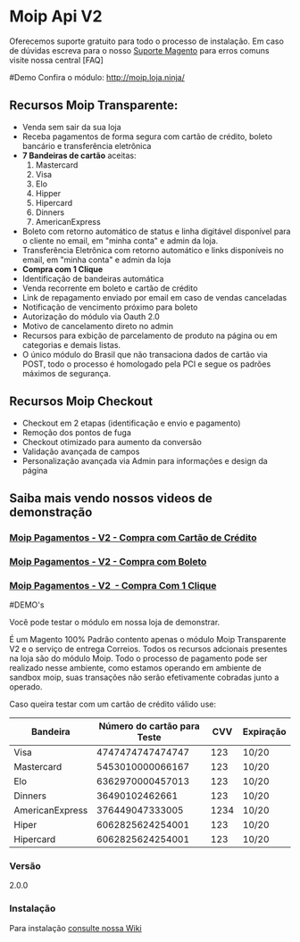 # Moip Api V2


Oferecemos suporte gratuito para todo o processo de instalação.  Em caso de dúvidas escreva para o nosso [Suporte Magento] para erros comuns visite nossa central [FAQ]

#Demo
Confira o módulo: http://moip.loja.ninja/

## Recursos Moip Transparente:

*   Venda sem sair da sua loja
*   Receba pagamentos de forma segura com cartão de crédito, boleto bancário e transferência eletrônica
*   **7 Bandeiras de cartão** aceitas:
    1.  Mastercard
    2.  Visa
    3.  Elo
    4.  Hipper
    5.  Hipercard
    6.  Dinners
    7.  AmericanExpress
*   Boleto com retorno automático de status e linha digitável disponível para o cliente no email, em "minha conta" e admin da loja.
*   Transferência Eletrônica com retorno automático e links disponíveis no email, em "minha conta" e admin da loja
*   **Compra com 1 Clique**
*   Identificação de bandeiras automática
*   Venda recorrente em boleto e cartão de crédito
*   Link de repagamento enviado por email em caso de vendas canceladas
*   Notificação de vencimento próximo para boleto
*   Autorização do módulo via Oauth 2.0
*   Motivo de cancelamento direto no admin
*   Recursos para exbição de parcelamento de produto na página ou em categorias e demais listas.
*   O único módulo do Brasil que não transaciona dados de cartão via POST, todo o processo é homologado pela PCI e segue os padrões máximos de segurança. 

## Recursos Moip Checkout

*   Checkout em 2 etapas (identificação e envio e pagamento)
*   Remoção dos pontos de fuga
*   Checkout otimizado para aumento da conversão
*   Validação avançada de campos
*   Personalização avançada via Admin para informações e design da página

## Saiba mais vendo nossos videos de demonstração

### [Moip Pagamentos - V2 - Compra com Cartão de Crédito](https://youtu.be/V8t9dUs2cs4 "Moip Pagamentos - V2 - Compra com Cartão de Crédito")

### [Moip Pagamentos - V2 - Compra com Boleto](https://youtu.be/FFEtq-_BJi0 "Moip Pagamentos - V2 - Compra com Boleto")

### [Moip Pagamentos - V2  - Compra Com 1 Clique](https://youtu.be/6MLxVaV2GSU "Moip Pagamentos - V2  - Compra Com 1 Clique")


#DEMO's

Você pode testar o módulo em nossa loja de demonstrar.

É um Magento 100% Padrão contento apenas o módulo Moip Transparente V2 e o serviço de entrega Correios.
Todos os recursos adcionais presentes na loja são do módulo Moip.
Todo o processo de pagamento pode ser realizado nesse ambiente, como estamos operando em ambiente de sandbox moip, suas transações não serão efetivamente cobradas junto a operado.

Caso queira testar com um cartão de crédito válido use:

| Bandeira  	  | Número do cartão para Teste     	           | CVV  | Expiração |
| --------------- | ---------------------------------------------- | ---- | --------- |
| Visa       	  | 4747474747474747							   | 123  | 10/20	  |
| Mastercard 	  | 5453010000066167							   | 123  | 10/20	  |
| Elo       	  | 6362970000457013							   | 123  | 10/20	  |
| Dinners         | 36490102462661								   | 123  | 10/20	  |
| AmericanExpress | 376449047333005								   | 1234 | 10/20	  |
| Hiper       	  | 6062825624254001							   | 123  | 10/20	  |
| Hipercard       | 6062825624254001							   | 123  | 10/20	  |

### Versão
2.0.0


### Instalação

Para instalação  [consulte nossa Wiki](https://github.com/elisei/moip-transparente-magento/wiki)



   [fag]: <https://suporte.o2ti.com/>
   [git-repo-url]: <https://github.com/elisei/moip-transparente-magento.git>
   [Suporte Magento]: <mailto:magento@moip.com.br?Subject=Suporte%20Magento%20GitHub>
   [zip file]: <moip-transparente-master>
